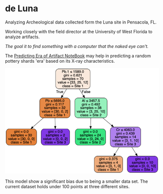# de Luna

Analyzing Archeological data collected form the Luna site in Pensacola, FL.

Working closely with the field director at the University of West Florida to analyze artifacts. 


_The goal it to find something with a computer that the naked eye can't._


The [Predicting Era of Artifact NoteBook](https://github.com/djporterco/deLuna/blob/master/Predicting%20Era%20of%20Artifact%20.ipynb) may help in predicting a random pottery shards 'era' based on its X-ray characteristics. 

![Artifact Classification](sites.png)


This model show a significant bias due to being a smaller data set. The current dataset holds under 100 points at three different sites.
